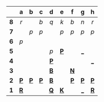 |     |  a  |  b  |  c  |  d  |  e  |  f  |  g  |  h  |
|:---:|:---:|:---:|:---:|:---:|:---:|:---:|:---:|:---:|
|  **8**  |  _r_  |     |  _b_  |  _q_  |  _k_  |  _b_  |  _n_  |  _r_  |
|  **7**  |     |  _p_  |  _p_  |     |  _p_  |  _p_  |  _p_  |  _p_  |
|  **6**  |  _p_  |     |     |     |     |     |     |     |
|  **5**  |     |     |     |  _p_  |  [**P**](http://localhost:8080/api/chess/select?square=e5)  |     |  [_](http://localhost:8080/api/chess/play?move=f3g5)  |     |
|  **4**  |     |     |     |  [**P**](https://github.com/grim-kalman)  |     |     |     |  [_](http://localhost:8080/api/chess/play?move=f3h4)  |
|  **3**  |     |     |     |  [**B**](http://localhost:8080/api/chess/select?square=d3)  |     |  [**N**](http://localhost:8080/api/chess/select?square=f3)  |     |     |
|  **2**  |  [**P**](http://localhost:8080/api/chess/select?square=a2)  |  [**P**](http://localhost:8080/api/chess/select?square=b2)  |  [**P**](http://localhost:8080/api/chess/select?square=c2)  |  [**B**](http://localhost:8080/api/chess/select?square=d2)  |     |  [**P**](https://github.com/grim-kalman)  |  [**P**](http://localhost:8080/api/chess/select?square=g2)  |  [**P**](http://localhost:8080/api/chess/select?square=h2)  |
|  **1**  |  [**R**](http://localhost:8080/api/chess/select?square=a1)  |     |     |  [**Q**](http://localhost:8080/api/chess/select?square=d1)  |  [**K**](http://localhost:8080/api/chess/select?square=e1)  |     |  [_](http://localhost:8080/api/chess/play?move=f3g1)  |  [**R**](http://localhost:8080/api/chess/select?square=h1)  |
